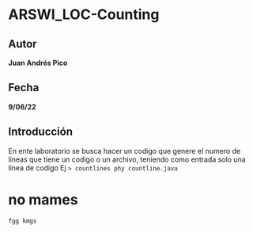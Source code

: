 # ARSWI_LOC-Counting
## Autor 
**Juan Andrés Pico** 
## Fecha
**9/06/22**
## Introducción
En ente laboratorio se busca hacer un codigo que  genere el numero de lineas que tiene un codigo o un archivo, teniendo como entrada solo una linea de codigo Ej  `> countlines phy countline.java`</s>

# no mames
    fgg kmgs